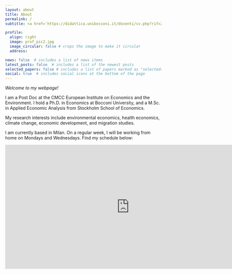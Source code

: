 ```yaml
---
layout: about
title: About
permalink: /
subtitle: <a href='https://didattica.unibocconi.it/docenti/cv.php?rif=236473'>Bocconi University - Department of Economics</a>.

profile:
  align: right
  image: prof_pic2.jpg
  image_circular: false # crops the image to make it circular
  address:

news: false  # includes a list of news items
latest_posts: false  # includes a list of the newest posts
selected_papers: false # includes a list of papers marked as "selected={true}"
social: true  # includes social icons at the bottom of the page
---
```


<!-- Google tag (gtag.js) -->
<script async src="https://www.googletagmanager.com/gtag/js?id=G-V4SJYKK7D6"></script>
<script>
  window.dataLayer = window.dataLayer || [];
  function gtag(){dataLayer.push(arguments);}
  gtag('js', new Date());

  gtag('config', 'G-V4SJYKK7D6');
</script>

*Welcome to my webpage!*

I am a Post Doc at the CMCC European Institute on Economics and the Environment. I hold a Ph.D. in Economics at Bocconi University, and a M.Sc. in Applied Economic Analysis from Stockholm School of Economics.

My research interests include environmental economics, health economics, climate change, economic development, and migration studies.

I am currently based in Milan. On a regular week, I will be working from home on Mondays and Wednesdays. Find my schedule below:

<iframe src="https://calendar.google.com/calendar/embed?height=400&wkst=2&ctz=Europe%2FRome&bgcolor=%23ffffff&showTz=0&showCalendars=0&showTabs=0&showPrint=0&showDate=0&showTitle=0&src=MDMyMDZlNTQxYzMzZTc4ZTkzMWI0ZGZhZTFjNDcwNDc2YWFjN2Q4NTIzNDg3NjdjOWUyMzdkMzg3OWMxMWMzM0Bncm91cC5jYWxlbmRhci5nb29nbGUuY29t&src=YmQ4OTY2ZjRkZDhhN2I2MjI1Y2JkYWMyNzlkOGIyMjdiYmEyZjcwMThlMmZkYmUyZjQwMGMwMmU5MDc3YjBkM0Bncm91cC5jYWxlbmRhci5nb29nbGUuY29t&src=MGRlOGNiMjU4ZTQwMzMzZTI0OWU1MmViMDNiODUzYjc2ZGRlODcyYzkwZTQwN2IwNDM1NDk4NTQ1YTUzZTA5MkBncm91cC5jYWxlbmRhci5nb29nbGUuY29t&src=Mzc3OThiZDYzMjA1YTVhOWRkYzViMjA1ZGRkZDIzOGE0YTkxNDkwZTBkNmJjZGRiM2JiY2I5ZjZhYTBlYWMzZkBncm91cC5jYWxlbmRhci5nb29nbGUuY29t&color=%23F6BF26&color=%230caec2&color=%238E24AA&color=%23E67C73" style="border-width:0" width="800" height="400" frameborder="0" scrolling="no"></iframe>
